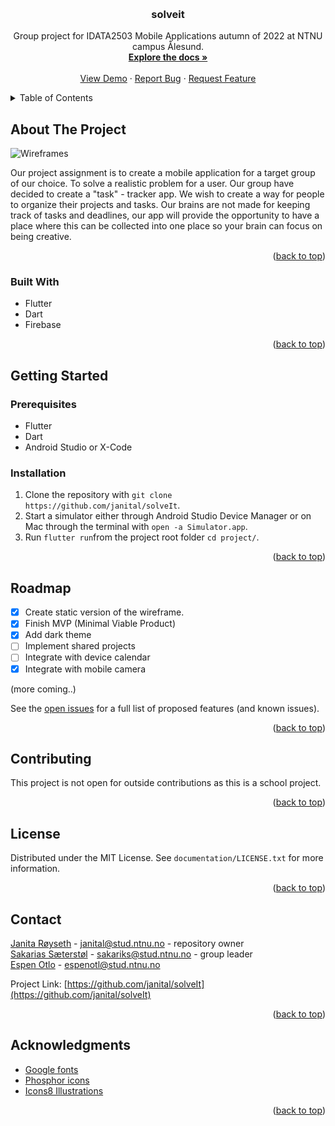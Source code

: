 <a name="readme-top"></a>

<!-- PROJECT LOGO -->
<br />
<div align="center">

  <h3 align="center">solveit</h3>

  <p align="center">
    Group project for IDATA2503 Mobile Applications autumn of 2022 at NTNU campus Ålesund.
    <br />
    <a href="https://github.com/janital/solveIt"><strong>Explore the docs »</strong></a>
    <br />
    <br />
    <a href="https://www.figma.com/proto/MqGracRLD6ipZ9qaoIyGHj/Wireframes?page-id=0%3A1&node-id=41%3A60&viewport=271%2C1760%2C0.63&scaling=scale-down&starting-point-node-id=41%3A60" target=”_blank”>View Demo</a>
    ·
    <a href="https://github.com/janital/solveIt/issues">Report Bug</a>
    ·
    <a href="https://github.com/janital/solveIt/issues"">Request Feature</a>
  </p>
</div>

<!-- TABLE OF CONTENTS -->
<details>
  <summary>Table of Contents</summary>
  <ol>
    <li>
      <a href="#about-the-project">About The Project</a>
      <ul>
        <li><a href="#built-with">Built With</a></li>
      </ul>
    </li>
    <li>
      <a href="#getting-started">Getting Started</a>
      <ul>
        <li><a href="#prerequisites">Prerequisites</a></li>
        <li><a href="#installation">Installation</a></li>
      </ul>
    </li>
    <li><a href="#usage">Usage</a></li>
    <li><a href="#roadmap">Roadmap</a></li>
    <li><a href="#contributing">Contributing</a></li>
    <li><a href="#license">License</a></li>
    <li><a href="#contact">Contact</a></li>
    <li><a href="#acknowledgments">Acknowledgments</a></li>
  </ol>
</details>

<!-- ABOUT THE PROJECT -->

## About The Project

![Wireframes](documentation/sketch/solveit-sketch-v2.svg)

Our project assignment is to create a mobile application for a target group of our choice. To solve a realistic problem for a user. Our group have decided to create a "task" - tracker app. We wish to create a way for people to organize their projects and tasks. Our brains are not made for keeping track of tasks and deadlines, our app will provide the opportunity to have a place where this can be collected into one place so your brain can focus on being creative.

<p align="right">(<a href="#readme-top">back to top</a>)</p>

### Built With

- Flutter
- Dart
- Firebase

<p align="right">(<a href="#readme-top">back to top</a>)</p>

<!-- GETTING STARTED -->

## Getting Started

### Prerequisites

- Flutter
- Dart
- Android Studio or X-Code

### Installation

1. Clone the repository with `git clone https://github.com/janital/solveIt`.
2. Start a simulator either through Android Studio Device Manager or on Mac through the terminal with `open -a Simulator.app`.
3. Run `flutter run`from the project root folder `cd project/`.

<p align="right">(<a href="#readme-top">back to top</a>)</p>

<!-- ROADMAP -->

## Roadmap

- [x] Create static version of the wireframe.
- [x] Finish MVP (Minimal Viable Product)
- [x] Add dark theme
- [ ] Implement shared projects
- [ ] Integrate with device calendar
- [x] Integrate with mobile camera

(more coming..)

See the [open issues](https://github.com/janital/solveIt/issues) for a full list of proposed features (and known issues).

<p align="right">(<a href="#readme-top">back to top</a>)</p>

<!-- CONTRIBUTING -->

## Contributing

This project is not open for outside contributions as this is a school project.

<p align="right">(<a href="#readme-top">back to top</a>)</p>

<!-- LICENSE -->

## License

Distributed under the MIT License. See `documentation/LICENSE.txt` for more information.

<p align="right">(<a href="#readme-top">back to top</a>)</p>

<!-- CONTACT -->

## Contact

[Janita Røyseth](https://github.com/janital) - janital@stud.ntnu.no - repository owner  
[Sakarias Sæterstøl](https://github.com/pr0xity) - sakariks@stud.ntnu.no - group leader  
[Espen Otlo](https://github.com/espenotlo) - espenotl@stud.ntnu.no

Project Link: [https://github.com/janital/solveIt](https://github.com/janital/solveIt)

<p align="right">(<a href="#readme-top">back to top</a>)</p>

<!-- ACKNOWLEDGMENTS -->

## Acknowledgments

- [Google fonts](https://fonts.google.com/)
- [Phosphor icons](https://phosphoricons.com/)
- [Icons8 Illustrations](https://icons8.com/illustrations)

<p align="right">(<a href="#readme-top">back to top</a>)</p>
